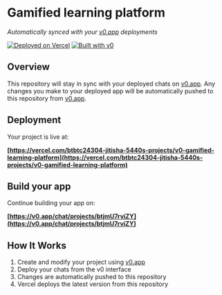 # Gamified learning platform

*Automatically synced with your [v0.app](https://v0.app) deployments*

[![Deployed on Vercel](https://img.shields.io/badge/Deployed%20on-Vercel-black?style=for-the-badge&logo=vercel)](https://vercel.com/btbtc24304-jitisha-5440s-projects/v0-gamified-learning-platform)
[![Built with v0](https://img.shields.io/badge/Built%20with-v0.app-black?style=for-the-badge)](https://v0.app/chat/projects/btjmU7rviZY)

## Overview

This repository will stay in sync with your deployed chats on [v0.app](https://v0.app).
Any changes you make to your deployed app will be automatically pushed to this repository from [v0.app](https://v0.app).

## Deployment

Your project is live at:

**[https://vercel.com/btbtc24304-jitisha-5440s-projects/v0-gamified-learning-platform](https://vercel.com/btbtc24304-jitisha-5440s-projects/v0-gamified-learning-platform)**

## Build your app

Continue building your app on:

**[https://v0.app/chat/projects/btjmU7rviZY](https://v0.app/chat/projects/btjmU7rviZY)**

## How It Works

1. Create and modify your project using [v0.app](https://v0.app)
2. Deploy your chats from the v0 interface
3. Changes are automatically pushed to this repository
4. Vercel deploys the latest version from this repository